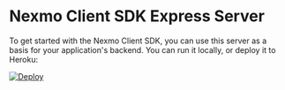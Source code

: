 # Nexmo Client SDK Express Server

To get started with the Nexmo Client SDK, you can use this server as a basis for your application's backend. You can run it locally, or deploy it to Heroku:

[![Deploy](https://www.herokucdn.com/deploy/button.svg)](https://heroku.com/deploy)
